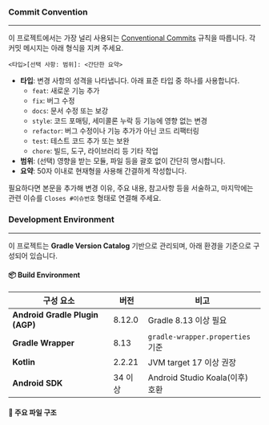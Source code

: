 ### Commit Convention
---
이 프로젝트에서는 가장 널리 사용되는 [Conventional Commits](https://www.conventionalcommits.org/ko/v1.0.0/) 규칙을 따릅니다. 각 커밋 메시지는 아래 형식을 지켜 주세요.

```
<타입>[선택 사항: 범위]: <간단한 요약>
```

- **타입**: 변경 사항의 성격을 나타냅니다. 아래 표준 타입 중 하나를 사용합니다.
    - `feat`: 새로운 기능 추가
    - `fix`: 버그 수정
    - `docs`: 문서 수정 또는 보강
    - `style`: 코드 포매팅, 세미콜론 누락 등 기능에 영향 없는 변경
    - `refactor`: 버그 수정이나 기능 추가가 아닌 코드 리팩터링
    - `test`: 테스트 코드 추가 또는 보완
    - `chore`: 빌드, 도구, 라이브러리 등 기타 작업
- **범위**: (선택) 영향을 받는 모듈, 파일 등을 괄호 없이 간단히 명시합니다.
- **요약**: 50자 이내로 현재형을 사용해 간결하게 작성합니다.

필요하다면 본문을 추가해 변경 이유, 주요 내용, 참고사항 등을 서술하고, 마지막에는 관련 이슈를 `Closes #이슈번호` 형태로 연결해 주세요.




### Development Environment
---
이 프로젝트는 **Gradle Version Catalog** 기반으로 관리되며, 아래 환경을 기준으로 구성되어 있습니다.

#### 📦 Build Environment
| 구성 요소 | 버전 | 비고 |
|------------|--------|------|
| **Android Gradle Plugin (AGP)** | 8.12.0 | Gradle 8.13 이상 필요 |
| **Gradle Wrapper** | 8.13 | `gradle-wrapper.properties` 기준 |
| **Kotlin** | 2.2.21 | JVM target 17 이상 권장 |
| **Android SDK** | 34 이상 | Android Studio Koala(이후) 호환 |

#### 📁 주요 파일 구조
